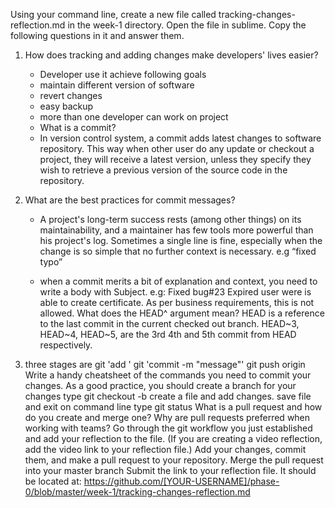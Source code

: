 Using your command line, create a new file called tracking-changes-reflection.md in the week-1 directory.
Open the file in sublime. Copy the following questions in it and answer them.


1. How does tracking and adding changes make developers' lives easier?

	* Developer use it achieve following goals
	* maintain different version of software
	* revert changes 
	* easy backup
	* more than one developer can work on project
	* What is a commit?
	* In version control system, a commit adds latest changes to software repository. This way when other user do any update or checkout  a project, they will receive a latest version, unless they specify they wish to retrieve a previous version of the source code in the repository.

2. What are the best practices for commit messages?
	* A project's long-term success rests (among other things) on its maintainability, and a maintainer has few tools more powerful than his project's log.
	Sometimes a single line is fine, especially when the change is so simple that no further context is necessary.
	e.g “fixed typo”

	* when a commit merits a bit of explanation and context, you need to write a body with Subject. e.g:
	Fixed bug#23
	Expired user were is able to create certificate. As per business requirements, this is not allowed.
	What does the HEAD^ argument mean?
	HEAD is a reference to the last commit in the current checked out branch.
	HEAD~3, HEAD~4, HEAD~5, are the 3rd 4th and 5th commit from HEAD respectively.


3. three stages are
git 'add <filename>'
git 'commit -m "message"'
git push origin <branch-name>
Write a handy cheatsheet of the commands you need to commit your changes.
As a good practice, you should create a branch for your changes
type git checkout -b <feature-x>
create a file and add changes.
save file and exit
on command line type git status
What is a pull request and how do you create and merge one?
Why are pull requests preferred when working with teams?
Go through the git workflow you just established and add your reflection to the file. (If you are creating a video reflection, add the video link to your reflection file.)
Add your changes, commit them, and make a pull request to your repository.
Merge the pull request into your master branch
Submit the link to your reflection file. It should be located at:
https://github.com/[YOUR-USERNAME]/phase-0/blob/master/week-1/tracking-changes-reflection.md



